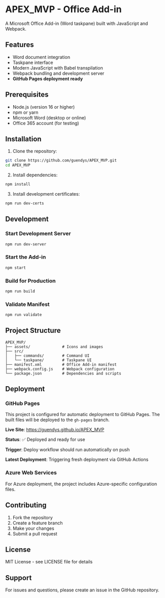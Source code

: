 # APEX_MVP - Office Add-in

A Microsoft Office Add-in (Word taskpane) built with JavaScript and Webpack.

## Features

- Word document integration
- Taskpane interface
- Modern JavaScript with Babel transpilation
- Webpack bundling and development server
- **GitHub Pages deployment ready**

## Prerequisites

- Node.js (version 16 or higher)
- npm or yarn
- Microsoft Word (desktop or online)
- Office 365 account (for testing)

## Installation

1. Clone the repository:
```bash
git clone https://github.com/guendys/APEX_MVP.git
cd APEX_MVP
```

2. Install dependencies:
```bash
npm install
```

3. Install development certificates:
```bash
npm run dev-certs
```

## Development

### Start Development Server
```bash
npm run dev-server
```

### Start the Add-in
```bash
npm start
```

### Build for Production
```bash
npm run build
```

### Validate Manifest
```bash
npm run validate
```

## Project Structure

```
APEX_MVP/
├── assets/              # Icons and images
├── src/
│   ├── commands/        # Command UI
│   └── taskpane/        # Taskpane UI
├── manifest.xml         # Office Add-in manifest
├── webpack.config.js    # Webpack configuration
└── package.json         # Dependencies and scripts
```

## Deployment

### GitHub Pages
This project is configured for automatic deployment to GitHub Pages. The built files will be deployed to the `gh-pages` branch.

**Live Site**: https://guendys.github.io/APEX_MVP

**Status**: ✅ Deployed and ready for use

**Trigger**: Deploy workflow should run automatically on push

**Latest Deployment**: Triggering fresh deployment via GitHub Actions

### Azure Web Services
For Azure deployment, the project includes Azure-specific configuration files.

## Contributing

1. Fork the repository
2. Create a feature branch
3. Make your changes
4. Submit a pull request

## License

MIT License - see LICENSE file for details

## Support

For issues and questions, please create an issue in the GitHub repository. 